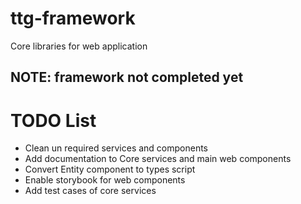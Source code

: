 # ttg-framework
Core libraries for web application
## NOTE: framework not completed yet
# TODO List
- Clean un required services and components
- Add documentation to Core services and main web components
- Convert Entity component to types script
- Enable storybook for web components
- Add test cases of core services
